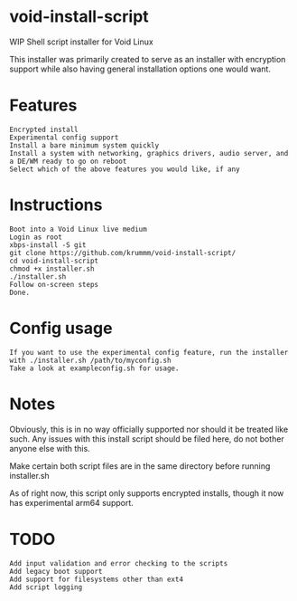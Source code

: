 # void-install-script
WIP Shell script installer for Void Linux

This installer was primarily created to serve as an installer with encryption support while also having general installation options one would want.

# Features
```
Encrypted install
Experimental config support
Install a bare minimum system quickly
Install a system with networking, graphics drivers, audio server, and a DE/WM ready to go on reboot
Select which of the above features you would like, if any
```

# Instructions
```
Boot into a Void Linux live medium
Login as root
xbps-install -S git
git clone https://github.com/krummm/void-install-script/
cd void-install-script
chmod +x installer.sh
./installer.sh
Follow on-screen steps
Done.
```
# Config usage
```
If you want to use the experimental config feature, run the installer with ./installer.sh /path/to/myconfig.sh
Take a look at exampleconfig.sh for usage.
```

# Notes
Obviously, this is in no way officially supported nor should it be treated like such. Any issues with this install script should be filed here, do not bother
anyone else with this.

Make certain both script files are in the same directory before running installer.sh

As of right now, this script only supports encrypted installs, though it now has experimental arm64 support.

# TODO
```
Add input validation and error checking to the scripts
Add legacy boot support
Add support for filesystems other than ext4
Add script logging
```
